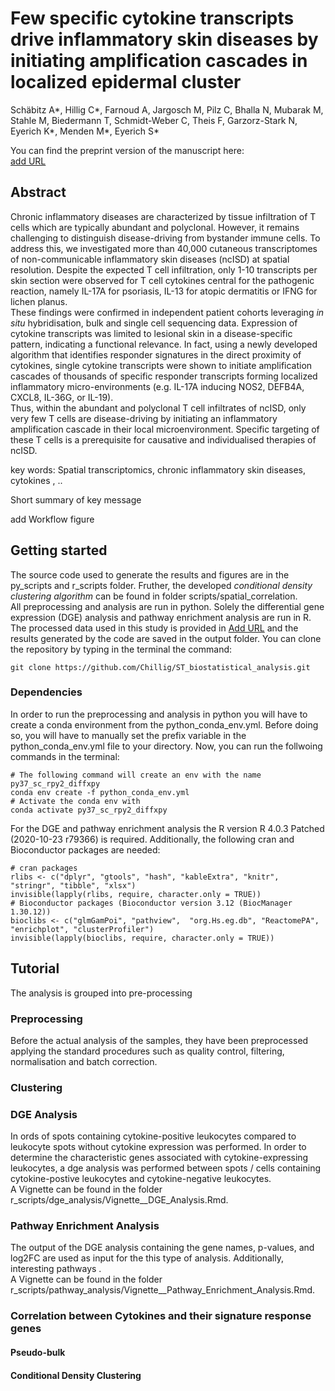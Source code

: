 # Few specific cytokine transcripts drive inflammatory skin diseases by initiating amplification cascades in localized epidermal cluster
Schäbitz A*, Hillig C*, Farnoud A, Jargosch M, Pilz C, Bhalla N, Mubarak M, Stahle M, Biedermann T, Schmidt-Weber C, Theis F, Garzorz-Stark N, Eyerich K*, Menden M*, Eyerich S* <br>

You can find the preprint version of the manuscript here: <br>
[add URL](https://..??)


## Abstract
Chronic inflammatory diseases are characterized by tissue infiltration of T cells which are typically abundant and polyclonal. However, it remains challenging to distinguish disease-driving from bystander immune cells. To address this, we investigated more than 40,000 cutaneous transcriptomes of non-communicable inflammatory skin diseases (ncISD) at spatial resolution. Despite the expected T cell infiltration, only 1-10 transcripts per skin section were observed for T cell cytokines central for the pathogenic reaction, namely IL-17A for psoriasis, IL-13 for atopic dermatitis or IFNG for lichen planus. <br>
These findings were confirmed in independent patient cohorts leveraging *in situ* hybridisation, bulk and single cell sequencing data. Expression of cytokine transcripts was limited to lesional skin in a disease-specific pattern, indicating a functional relevance. In fact, using a newly developed algorithm that identifies responder signatures in the direct proximity of cytokines, single cytokine transcripts were shown to initiate amplification cascades of thousands of specific responder transcripts forming localized inflammatory micro-environments (e.g. IL-17A inducing NOS2, DEFB4A, CXCL8, IL-36G, or IL-19). <br>
Thus, within the abundant and polyclonal T cell infiltrates of ncISD, only very few T cells are disease-driving by initiating an inflammatory amplification cascade in their local microenvironment. Specific targeting of these T cells is a prerequisite for causative and individualised therapies of ncISD. <br>

key words: Spatial transcriptomics, chronic inflammatory skin diseases, cytokines , .. <br>

Short summary of key message <br>

add Workflow figure


## Getting started
The source code used to generate the results and figures are in the py_scripts and r_scripts folder. Fruther, the developed *conditional density clustering algorithm* can be found in folder scripts/spatial_correlation. <br> 
All preprocessing and analysis are run in python. Solely the differential gene expression (DGE) analysis and pathway enrichment analysis are run in R. <br> 
The processed data used in this study is provided in [Add URL](https://..??) and the results generated by the code are saved in the output folder. 
You can clone the repository by typing in the terminal the command: 
```{bash}
git clone https://github.com/Chillig/ST_biostatistical_analysis.git
```

### Dependencies
In order to run the preprocessing and analysis in python you will have to create a conda environment from the python_conda_env.yml. Before doing so, you will have to manually set the prefix variable in the python_conda_env.yml file to your directory. Now, you can run the follwoing commands in the terminal:
```{bash}
# The following command will create an env with the name py37_sc_rpy2_diffxpy
conda env create -f python_conda_env.yml
# Activate the conda env with
conda activate py37_sc_rpy2_diffxpy
```
For the DGE and pathway enrichment analysis the R version R 4.0.3 Patched (2020-10-23 r79366) is required. 
Additionally, the following cran and Bioconductor packages are needed: <br> 
```{r}
# cran packages
rlibs <- c("dplyr", "gtools", "hash", "kableExtra", "knitr", "stringr", "tibble", "xlsx")
invisible(lapply(rlibs, require, character.only = TRUE))
# Bioconductor packages (Bioconductor version 3.12 (BiocManager 1.30.12))
bioclibs <- c("glmGamPoi", "pathview",  "org.Hs.eg.db", "ReactomePA",  "enrichplot", "clusterProfiler")
invisible(lapply(bioclibs, require, character.only = TRUE))
```


## Tutorial
The analysis is grouped into pre-processing
### Preprocessing
Before the actual analysis of the samples, they have been preprocessed applying the standard procedures 
such as quality control, filtering, normalisation and batch correction.

### Clustering


### DGE Analysis
In ords of spots containing cytokine-positive leukocytes compared to leukocyte spots without cytokine expression was performed.
In order to determine the characteristic genes associated with cytokine-expressing leukocytes, 
a dge analysis was performed between spots / cells containing cytokine-postive leukocytes and 
cytokine-negative leukocytes. <br>
A Vignette can be found in the folder r_scripts/dge_analysis/Vignette__DGE_Analysis.Rmd.

### Pathway Enrichment Analysis
The output of the DGE analysis containing the gene names, p-values, and log2FC are used as input for the 
this type of analysis. Additionally, interesting pathways . <br>
A Vignette can be found in the folder r_scripts/pathway_analysis/Vignette__Pathway_Enrichment_Analysis.Rmd.

### Correlation between Cytokines and their signature response genes
#### Pseudo-bulk 
#### Conditional Density Clustering

